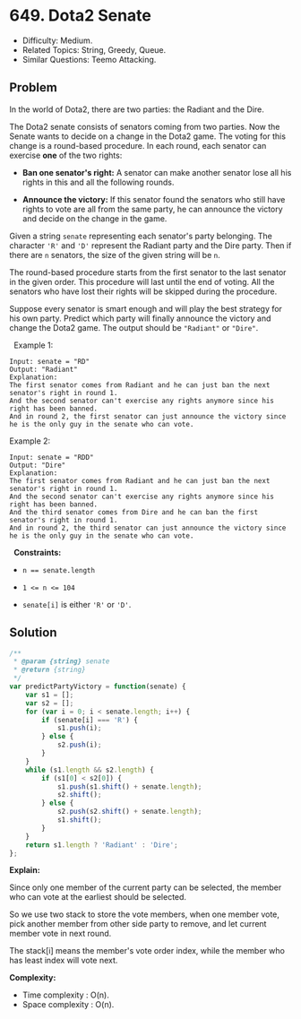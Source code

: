 # 649. Dota2 Senate

- Difficulty: Medium.
- Related Topics: String, Greedy, Queue.
- Similar Questions: Teemo Attacking.

## Problem

In the world of Dota2, there are two parties: the Radiant and the Dire.

The Dota2 senate consists of senators coming from two parties. Now the Senate wants to decide on a change in the Dota2 game. The voting for this change is a round-based procedure. In each round, each senator can exercise **one** of the two rights:


	
- **Ban one senator's right:** A senator can make another senator lose all his rights in this and all the following rounds.
	
- **Announce the victory:** If this senator found the senators who still have rights to vote are all from the same party, he can announce the victory and decide on the change in the game.


Given a string `senate` representing each senator's party belonging. The character `'R'` and `'D'` represent the Radiant party and the Dire party. Then if there are `n` senators, the size of the given string will be `n`.

The round-based procedure starts from the first senator to the last senator in the given order. This procedure will last until the end of voting. All the senators who have lost their rights will be skipped during the procedure.

Suppose every senator is smart enough and will play the best strategy for his own party. Predict which party will finally announce the victory and change the Dota2 game. The output should be `"Radiant"` or `"Dire"`.

 
Example 1:

```
Input: senate = "RD"
Output: "Radiant"
Explanation: 
The first senator comes from Radiant and he can just ban the next senator's right in round 1. 
And the second senator can't exercise any rights anymore since his right has been banned. 
And in round 2, the first senator can just announce the victory since he is the only guy in the senate who can vote.
```

Example 2:

```
Input: senate = "RDD"
Output: "Dire"
Explanation: 
The first senator comes from Radiant and he can just ban the next senator's right in round 1. 
And the second senator can't exercise any rights anymore since his right has been banned. 
And the third senator comes from Dire and he can ban the first senator's right in round 1. 
And in round 2, the third senator can just announce the victory since he is the only guy in the senate who can vote.
```

 
**Constraints:**


	
- `n == senate.length`
	
- `1 <= n <= 104`
	
- `senate[i]` is either `'R'` or `'D'`.



## Solution

```javascript
/**
 * @param {string} senate
 * @return {string}
 */
var predictPartyVictory = function(senate) {
    var s1 = [];
    var s2 = [];
    for (var i = 0; i < senate.length; i++) {
        if (senate[i] === 'R') {
            s1.push(i);
        } else {
            s2.push(i);
        }
    }
    while (s1.length && s2.length) {
        if (s1[0] < s2[0]) {
            s1.push(s1.shift() + senate.length);
            s2.shift();
        } else {
            s2.push(s2.shift() + senate.length);
            s1.shift();
        }
    }
    return s1.length ? 'Radiant' : 'Dire';
};
```

**Explain:**

Since only one member of the current party can be selected, the member who can vote at the earliest should be selected.

So we use two stack to store the vote members, when one member vote, pick another member from other side party to remove, and let current member vote in next round.

The stack[i] means the member's vote order index, while the member who has least index will vote next.

**Complexity:**

* Time complexity : O(n).
* Space complexity : O(n).
